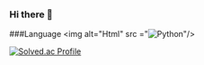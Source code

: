 ### Hi there 👋

###Language
<img alt="Html" src ="<img alt="Python" src ="https://img.shields.io/badge/Python-3776AB.svg?&style=for-the-badge&logo=Python&logoColor=white"/>"/>

[![Solved.ac Profile](http://mazassumnida.wtf/api/generate_badge?boj=hung3018)](https://solved.ac/hung3018)
<!--
**guddnboy/guddnboy** is a ✨ _special_ ✨ repository because its `README.md` (this file) appears on your GitHub profile.

Here are some ideas to get you started:

- 🔭 I’m currently working on ...
- 🌱 I’m currently learning ...
- 👯 I’m looking to collaborate on ...
- 🤔 I’m looking for help with ...
- 💬 Ask me about ...
- 📫 How to reach me: ...
- 😄 Pronouns: ...
- ⚡ Fun fact: ...
-->
